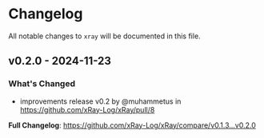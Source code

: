 # Changelog

All notable changes to `xray` will be documented in this file.

## v0.2.0 - 2024-11-23

### What's Changed

* improvements release v0.2 by @muhammetus in https://github.com/xRay-Log/xRay/pull/8

**Full Changelog**: https://github.com/xRay-Log/xRay/compare/v0.1.3...v0.2.0
